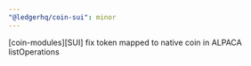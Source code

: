 ```yaml
---
"@ledgerhq/coin-sui": minor
---
```


[coin-modules][SUI] fix token mapped to native coin in ALPACA listOperations
